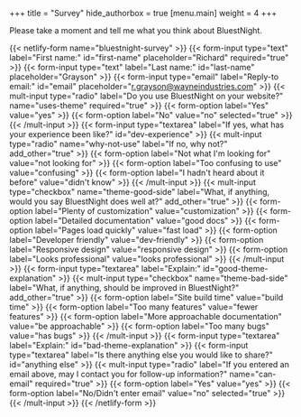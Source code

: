 +++
title = "Survey"
hide_authorbox = true
[menu.main]
  weight = 4
+++

Please take a moment and tell me what you think about BluestNight.

{{< netlify-form name="bluestnight-survey" >}}
  {{< form-input type="text" label="First name:" id="first-name" placeholder="Richard" required="true" >}}
  {{< form-input type="text" label="Last name:" id="last-name" placeholder="Grayson" >}}
  {{< form-input type="email" label="Reply-to email:" id="email" placeholder="r.grayson@wayneindustries.com" >}}
  {{< mult-input type="radio" label="Do you use BluestNight on your website?" name="uses-theme" required="true" >}}
    {{< form-option label="Yes" value="yes" >}}
    {{< form-option label="No" value="no" selected="true" >}}
  {{< /mult-input >}}
  {{< form-input type="textarea" label="If yes, what has your experience been like?" id="dev-experience" >}}
  {{< mult-input type="radio" name="why-not-use" label="If no, why not?" add_other="true" >}}
    {{< form-option label="Not what I'm looking for" value="not looking for" >}}
    {{< form-option label="Too confusing to use" value="confusing" >}}
    {{< form-option label="I hadn't heard about it before" value="didn't know" >}}
  {{< /mult-input >}}
  {{< mult-input type="checkbox" name="theme-good-side" label="What, if anything, would you say BluestNight does well at?" add_other="true" >}}
    {{< form-option label="Plenty of customization" value="customization" >}}
    {{< form-option label="Detailed documentation" value="good docs" >}}
    {{< form-option label="Pages load quickly" value="fast load" >}}
    {{< form-option label="Developer friendly" value="dev-friendly" >}}
    {{< form-option label="Responsive design" value="responsive design" >}}
    {{< form-option label="Looks professional" value="looks professional" >}}
  {{< /mult-input >}}
  {{< form-input type="textarea" label="Explain:" id="good-theme-explanation" >}}
  {{< mult-input type="checkbox" name="theme-bad-side" label="What, if anything, should be improved in BluestNight?" add_other="true" >}}
    {{< form-option label="Site build time" value="build time" >}}
    {{< form-option label="Too many features" value="fewer features" >}}
    {{< form-option label="More approachable documentation" value="be approachable" >}}
    {{< form-option label="Too many bugs" value="has bugs" >}}
  {{< /mult-input >}}
  {{< form-input type="textarea" label="Explain:" id="bad-theme-explanation" >}}
  {{< form-input type="textarea" label="Is there anything else you would like to share?" id="anything else" >}}
  {{< mult-input type="radio" label="If you entered an email above, may I contact you for follow-up information?" name="can-email" required="true" >}}
    {{< form-option label="Yes" value="yes" >}}
    {{< form-option label="No/Didn't enter email" value="no" selected="true" >}}
  {{< /mult-input >}}
{{< /netlify-form >}}

